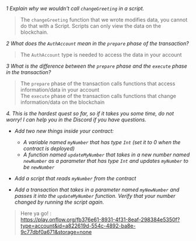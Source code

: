 _1 Explain why we wouldn't call `changeGreeting` in a script._
> The `changeGreeting` function that we wrote modifies data, you cannot do that with a Script. Scripts can only view the data on the blockchain.  

_2 What does the `AuthAccount` mean in the `prepare` phase of the transaction?_
> The `AuthAccount` type is needed to access the data in your account

_3 What is the difference between the `prepare` phase and the `execute` phase in the transaction?_
> The `prepare` phase of the transaction calls functions that access information/data in your account  
> The `execute` phase of the transaction calls functions that change information/data on the blockchain

_4. This is the hardest quest so far, so if it takes you some time, do not worry! I can help you in the Discord if you have questions._

- _Add two new things inside your contract:_
    - _A variable named `myNumber` that has type `Int` (set it to 0 when the contract is deployed)_
    - _A function named `updateMyNumber` that takes in a new number named `newNumber` as a parameter that has type `Int` and updates `myNumber` to be `newNumber`_

- _Add a script that reads `myNumber` from the contract_

- _Add a transaction that takes in a parameter named `myNewNumber` and passes it into the `updateMyNumber` function. Verify that your number changed by running the script again._
> Here ya go! :  
> https://play.onflow.org/fb376e61-8931-4f31-8eaf-298384e5350f?type=account&id=a822619d-554c-4892-ba8e-9c77dbf0a671&storage=none
